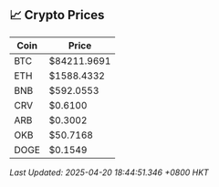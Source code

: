 ## 📈 Crypto Prices

| Coin | Price |
| ---- | ----- |
| BTC | $84211.9691 |
| ETH | $1588.4332 |
| BNB | $592.0553 |
| CRV | $0.6100 |
| ARB | $0.3002 |
| OKB | $50.7168 |
| DOGE | $0.1549 |

_Last Updated: 2025-04-20 18:44:51.346 +0800 HKT_